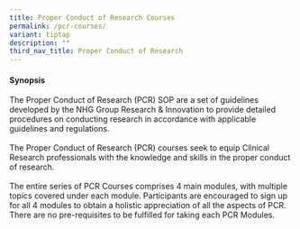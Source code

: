 ```yaml
---
title: Proper Conduct of Research Courses
permalink: /pcr-courses/
variant: tiptap
description: ""
third_nav_title: Proper Conduct of Research
---
```

<h4><strong>Synopsis</strong></h4>
<p>The Proper Conduct of Research (PCR) SOP are a set of guidelines developed
by the NHG Group Research &amp; Innovation&nbsp;to provide detailed procedures
on conducting research in accordance with applicable guidelines and regulations.
<br>
<br>The Proper Conduct of Research (PCR) courses seek to equip Clinical Research
professionals with the knowledge and skills in the proper conduct of research.
<br>
<br>The entire series of PCR Courses comprises 4 main modules, with multiple
topics covered under each module. Participants are encouraged to sign up
for all 4 modules to obtain a holistic appreciation of all the aspects
of PCR. There are no pre-requisites to be fulfilled for taking each PCR
Modules.</p>